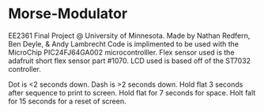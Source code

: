 # Morse-Modulator
EE2361 Final Project @ University of Minnesota. 
Made by Nathan Redfern, Ben Deyle, & Andy Lambrecht
Code is implimented to be used with the MicroChip PIC24FJ64GA002 microcontrolller. Flex sensor used is the adafruit short flex sensor part #1070. LCD used is based off of the ST7032 controller.

Dot is <2 seconds down.
Dash is >2 seconds down.
Hold flat  3 seconds after sequence to print to screen.
Hold flat for 7 seconds for space.
Holt falt for 15 seconds for a reset of screen.
